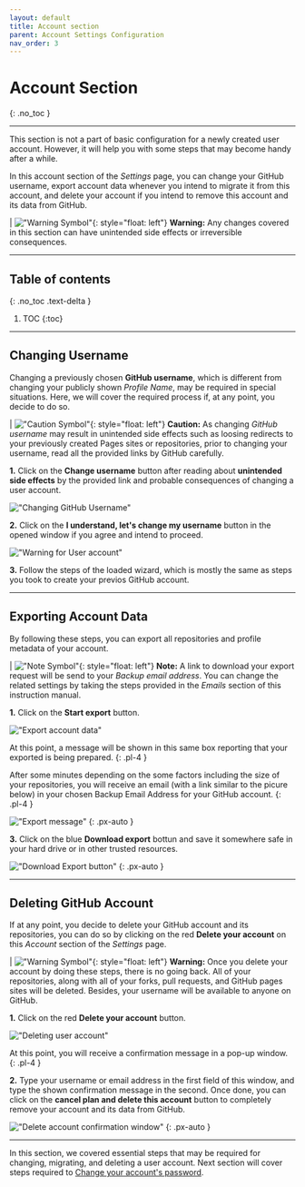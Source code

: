 ```yaml
---
layout: default
title: Account section
parent: Account Settings Configuration
nav_order: 3
---
```


# **Account Section**
{: .no_toc }

---

This section is not a part of basic configuration for a newly created user account. However, it will help you with some steps that may become handy after a while.

In this account section of the _Settings_ page, you can change your GitHub username, export account data whenever you intend to migrate it from this account, and delete your account if you intend to remove this account and its data from GitHub.

|   !["Warning Symbol"](https://github.com/orion13579/COMM-2216-SetE-Group6/blob/gh-pages/assets/images/Warning.png?raw=true){: style="float: left"} **Warning:** Any changes covered in this section can have unintended side effects or irreversible consequences.

---

## Table of contents
{: .no_toc .text-delta }

1. TOC
{:toc}

---

## Changing Username

Changing a previously chosen **GitHub username**, which is different from changing your publicly shown _Profile Name_, may be required in special situations. Here, we will cover the required process if, at any point, you decide to do so.

|   !["Caution Symbol"](https://github.com/orion13579/COMM-2216-SetE-Group6/blob/gh-pages/assets/images/Caution.png?raw=true){: style="float: left"} **Caution:** As changing _GitHub username_ may result in unintended side effects such as loosing redirects to your previously created Pages sites or repositories, prior to changing your username, read all the provided links by GitHub carefully.

**1.** Click on the **Change username** button after reading about **unintended side effects** by the provided link and probable consequences of changing a user account.

!["Changing GitHub Username"](https://github.com/orion13579/COMM-2216-SetE-Group6/blob/gh-pages/assets/images/ChangingUsername.png?raw=true)

**2.** Click on the **I understand, let's change my username** button in the opened window if you agree and intend to proceed.

!["Warning for User account"](https://github.com/orion13579/COMM-2216-SetE-Group6/blob/gh-pages/assets/images/UseraccountChangeWarning.png?raw=true)

**3.** Follow the steps of the loaded wizard, which is mostly the same as steps you took to create your previos GitHub account.

---

## Exporting Account Data

By following these steps, you can export all repositories and profile metadata of your account.

|   !["Note Symbol"](https://github.com/orion13579/COMM-2216-SetE-Group6/blob/gh-pages/assets/images/Note.png?raw=true){: style="float: left"} **Note:** A link to download your export request will be send to your _Backup email address_. You can change the related settings by taking the steps provided in the _Emails_ section of this instruction manual.

**1.** Click on the **Start export** button.

!["Export account data"](https://github.com/orion13579/COMM-2216-SetE-Group6/blob/gh-pages/assets/images/ExportingAccountData.png?raw=true)

At this point, a message will be shown in this same box reporting that your exported is being prepared.
{: .pl-4 }

After some minutes depending on the some factors including the size of your repositories, you will receive an email (with a link similar to the picure below) in your chosen Backup Email Address for your GitHub account.
{: .pl-4 }

!["Export message"](https://github.com/orion13579/COMM-2216-SetE-Group6/blob/gh-pages/assets/images/ExportInProgress.png?raw=true)
{: .px-auto }

**3.** Click on the blue **Download export** bottun and save it somewhere safe in your hard drive or in other trusted resources.

!["Download Export button"](https://github.com/orion13579/COMM-2216-SetE-Group6/blob/gh-pages/assets/images/DownloadExport.png?raw=true)
{: .px-auto }

---

## Deleting GitHub Account

If at any point, you decide to delete your GitHub account and its repositories, you can do so by clicking on the red **Delete your account** on this _Account_ section of the _Settings_ page.

|   !["Warning Symbol"](https://github.com/orion13579/COMM-2216-SetE-Group6/blob/gh-pages/assets/images/Warning.png?raw=true){: style="float: left"} **Warning:** Once you delete your account by doing these steps, there is no going back. All of your repositories, along with all of your forks, pull requests, and GitHub pages sites will be deleted. Besides, your username will be available to anyone on GitHub.

**1.** Click on the red **Delete your account** button.

!["Deleting user account"](https://github.com/orion13579/COMM-2216-SetE-Group6/blob/gh-pages/assets/images/DeletingAccount.png?raw=true)

At this point, you will receive a confirmation message in a pop-up window.
{: .pl-4 }

**2.**  Type your username or email address in the first field of this window, and type the shown confirmation message in the second. Once done, you can click on the **cancel plan and delete this account** button to completely remove your account and its data from GitHub.

!["Delete account confirmation window"](https://github.com/orion13579/COMM-2216-SetE-Group6/blob/gh-pages/assets/images/DeleteAccountConfirmation.png?raw=true)
{: .px-auto }

---

In this section, we covered essential steps that may be required for changing, migrating, and deleting a user account. Next section will cover steps required to [Change your account's password](https://orion13579.github.io/COMM-2216-SetE-Group6/docs/ui-components/code/).
